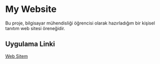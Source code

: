 # My Website

Bu proje, bilgisayar mühendisliği öğrencisi olarak hazırladığım bir kişisel tanıtım web sitesi öreneğidir.

## Uygulama Linki

[Web Sitem](https://oadede.github.io/ozanahmetdede/index.html)
